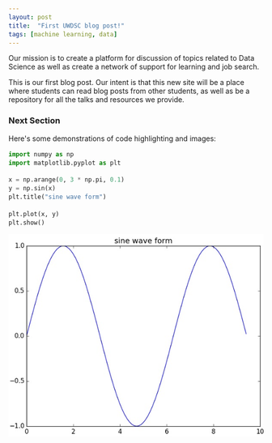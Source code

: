 ```yaml
---
layout: post
title:  "First UWDSC blog post!"
tags: [machine learning, data]
---
```


Our mission is to create a platform for discussion of topics related to Data Science as well as create a network of support for learning and job search.

This is our first blog post. Our intent is that this new site will be a place where students can read blog posts from other students, as well as be a repository for all the talks and resources we provide.

### Next Section

Here's some demonstrations of code highlighting and images:

```python
import numpy as np
import matplotlib.pyplot as plt

x = np.arange(0, 3 * np.pi, 0.1) 
y = np.sin(x) 
plt.title("sine wave form") 

plt.plot(x, y) 
plt.show() 
```

![Sine wave](/assets/sine.jpg)